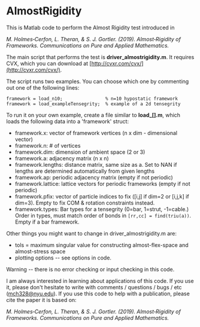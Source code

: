 # AlmostRigidity

This is Matlab code to perform the Almost Rigidity test introduced in 

 *M. Holmes‐Cerfon, L. Theran, & S. J. Gortler. (2019). Almost‐Rigidity of Frameworks. Communications on Pure and Applied Mathematics.*

The main script that performs the test is **driver_almostrigidity.m**. It requires CVX, which you can download at [http://cvxr.com/cvx/](http://cvxr.com/cvx/).
    
The script runs two examples. You can choose which one by commenting out one of the following lines: 

    framework = load_n10;                % n=10 hypostatic framework
    framework = load_exampleTensegrity;  % example of a 2d tensegrity
    
To run it on your own example, create a file similar to **load_[].m**, which loads the following data into a 'framework' struct:   
* framework.x:         vector of framework vertices (n x dim - dimensional vector)
* framework.n:         # of vertices
* framework.dim:       dimension of ambient space (2 or 3)  
* framework.a:         adjacency matrix (n x n)  
* framework.lengths:   distance matrix, same size as a. Set to NAN if lengths are determined automatically from given lengths  
* framework.ap:        periodic adjacency matrix (empty if not periodic)  
* framework.lattice:   lattice vectors for periodic frameworks (empty if not periodic)  
* framework.pfix:      vector of particle indices to fix ([i,j] if dim=2 or [i,j,k] if dim=3). Empty to fix COM & rotation constraints instead.  
* framework.types:     Bar types for a tensegrity (0=bar, 1=strut, -1=cable.)  
                       Order in types, must match order of bonds in `[rr,cc] = find(triu(a))`.  
                       Empty if a bar framework.   
                       
Other things you might want to change in driver_almostrigidity.m are:   
* tols = maximum singular value for constructing almost-flex-space and almost-stress space  
* plotting options -- see options in code.   

Warning -- there is no error checking or input checking in this code. 

I am always interested in learning about applications of this code. 
If you use it, please don't hesitate to write with comments / questions / bugs / etc (mch328@nyu.edu).
If you use this code to help with a publication, please cite the paper it is based on: 

  *M. Holmes‐Cerfon, L. Theran, & S. J. Gortler. (2019). Almost‐Rigidity of Frameworks. Communications on Pure and Applied Mathematics.*
    
